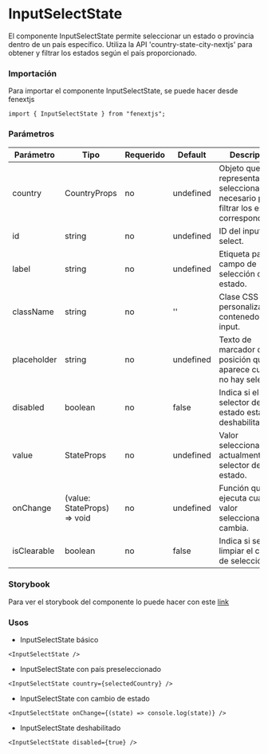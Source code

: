 # InputSelectState

El componente InputSelectState permite seleccionar un estado o provincia dentro de un país específico. Utiliza la API 'country-state-city-nextjs' para obtener y filtrar los estados según el país proporcionado.

### Importación

Para importar el componente InputSelectState, se puede hacer desde fenextjs

```tsx copy
import { InputSelectState } from "fenextjs";
```

### Parámetros

| Parámetro   | Tipo                         | Requerido | Default   | Descripcion                                                                                      |
| ----------- | ---------------------------- | --------- | --------- | ------------------------------------------------------------------------------------------------ |
| country     | CountryProps                 | no        | undefined | Objeto que representa el país seleccionado, necesario para filtrar los estados correspondientes. |
| id          | string                       | no        | undefined | ID del input select.                                                                             |
| label       | string                       | no        | undefined | Etiqueta para el campo de selección de estado.                                                   |
| className   | string                       | no        | ''        | Clase CSS para personalizar el contenedor del input.                                             |
| placeholder | string                       | no        | undefined | Texto de marcador de posición que aparece cuando no hay selección.                               |
| disabled    | boolean                      | no        | false     | Indica si el selector de estado está deshabilitado.                                              |
| value       | StateProps                   | no        | undefined | Valor seleccionado actualmente en el selector de estado.                                         |
| onChange    | (value: StateProps) =\> void | no        | undefined | Función que se ejecuta cuando el valor seleccionado cambia.                                      |
| isClearable | boolean                      | no        | false     | Indica si se puede limpiar el campo de selección.                                                |

### Storybook

Para ver el storybook del componente lo puede hacer con este [link](https://fenextjs-component-storybook.vercel.app/?path=/story/input-inputselectstate--index)

### Usos

-   InputSelectState básico

```tsx copy
<InputSelectState />
```

-   InputSelectState con país preseleccionado

```tsx copy
<InputSelectState country={selectedCountry} />
```

-   InputSelectState con cambio de estado

```tsx copy
<InputSelectState onChange={(state) => console.log(state)} />
```

-   InputSelectState deshabilitado

```tsx copy
<InputSelectState disabled={true} />
```
